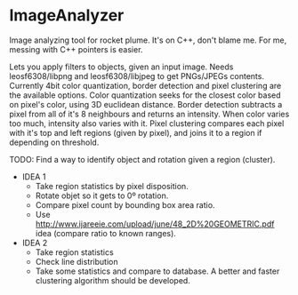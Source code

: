 # ImageAnalyzer
Image analyzing tool for rocket plume.
It's on C++, don't blame me. For me, messing with C++ pointers is easier.

Lets you apply filters to objects, given an input image. Needs leosf6308/libpng and leosf6308/libjpeg to get PNGs/JPEGs contents.
Currently 4bit color quantization, border detection and pixel clustering are the available options.
Color quantization seeks for the closest color based on pixel's color, using 3D euclidean distance.
Border detection subtracts a pixel from all of it's 8 neighbours and returns an intensity. When color varies too much, intensity also varies with it.
Pixel clustering compares each pixel with it's top and left regions (given by pixel), and joins it to a region if depending on threshold.


TODO:
Find a way to identify object and rotation given a region (cluster).
* IDEA 1
  * Take region statistics by pixel disposition.
  * Rotate objet so it gets to 0º rotation.
  * Compare pixel count by bounding box area ratio.
  * Use http://www.ijareeie.com/upload/june/48_2D%20GEOMETRIC.pdf idea (compare ratio to known ranges).
* IDEA 2
  * Take region statistics
  * Check line distribution
  * Take some statistics and compare to database.
A better and faster clustering algorithm should be developed.
